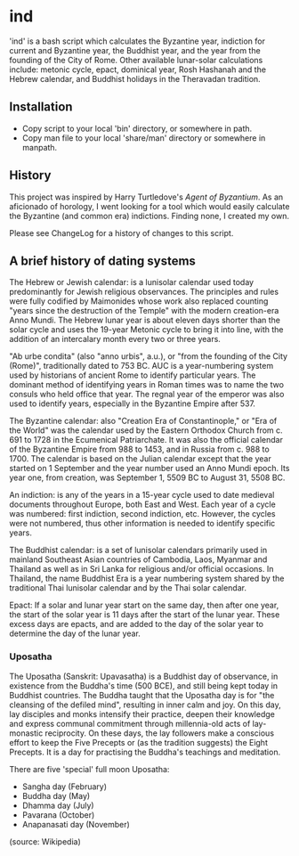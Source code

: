 ind
===

'ind' is a bash script which calculates the Byzantine year, indiction for
current and Byzantine year, the Buddhist year, and the year from the
founding of the City of Rome. Other available lunar-solar calculations
include: metonic cycle, epact, dominical year, Rosh Hashanah and the Hebrew
calendar, and Buddhist holidays in the Theravadan tradition.

## Installation
- Copy script to your local 'bin' directory, or somewhere in path.
- Copy man file to your local 'share/man' directory or somewhere in manpath.

## History
This project was inspired by Harry Turtledove's _Agent of Byzantium_. As an
aficionado of horology, I went looking for a tool which would easily
calculate the Byzantine (and common era) indictions. Finding none, I created
my own.

Please see ChangeLog for a history of changes to this script.

## A brief history of dating systems
The Hebrew or Jewish calendar: is a lunisolar calendar used today
predominantly for Jewish religious observances. The principles and rules
were fully codified by Maimonides whose work also replaced counting "years
since the destruction of the Temple" with the modern creation-era Anno
Mundi. The Hebrew lunar year is about eleven days shorter than the solar
cycle and uses the 19-year Metonic cycle to bring it into line, with the
addition of an intercalary month every two or three years.

"Ab urbe condita" (also "anno urbis", a.u.), or "from the founding of the
City (Rome)", traditionally dated to 753 BC. AUC is a year-numbering system
used by historians of ancient Rome to identify particular years. The
dominant method of identifying years in Roman times was to name the two
consuls who held office that year. The regnal year of the emperor was also
used to identify years, especially in the Byzantine Empire after 537.

The Byzantine calendar: also "Creation Era of Constantinople," or "Era of
the World" was the calendar used by the Eastern Orthodox Church from c. 691
to 1728 in the Ecumenical Patriarchate. It was also the official calendar of
the Byzantine Empire from 988 to 1453, and in Russia from c. 988 to 1700.
The calendar is based on the Julian calendar except that the year started on
1 September and the year number used an Anno Mundi epoch. Its year one, from
creation, was September 1, 5509 BC to August 31, 5508 BC.

An indiction: is any of the years in a 15-year cycle used to date medieval
documents throughout Europe, both East and West. Each year of a cycle was
numbered: first indiction, second indiction, etc. However, the cycles were
not numbered, thus other information is needed to identify specific years.

The Buddhist calendar: is a set of lunisolar calendars primarily used in
mainland Southeast Asian countries of Cambodia, Laos, Myanmar and Thailand
as well as in Sri Lanka for religious and/or official occasions. In
Thailand, the name Buddhist Era is a year numbering system shared by the
traditional Thai lunisolar calendar and by the Thai solar calendar.

Epact: If a solar and lunar year start on the same day, then after one year,
the start of the solar year is 11 days after the start of the lunar year.
These excess days are epacts, and are added to the day of the solar year to
determine the day of the lunar year.

### Uposatha
The Uposatha (Sanskrit: Upavasatha) is a Buddhist day of observance, in
existence from the Buddha's time (500 BCE), and still being kept today in
Buddhist countries. The Buddha taught that the Uposatha day is for "the
cleansing of the defiled mind", resulting in inner calm and joy. On this
day, lay disciples and monks intensify their practice, deepen their
knowledge and express communal commitment through millennia-old acts of
lay-monastic reciprocity. On these days, the lay followers make a conscious
effort to keep the Five Precepts or (as the tradition suggests) the Eight
Precepts. It is a day for practising the Buddha's teachings and meditation.

There are five 'special' full moon Uposatha:

- Sangha day (February)
- Buddha day (May)
- Dhamma day (July)
- Pavarana (October)
- Anapanasati day (November)

(source: Wikipedia)  
